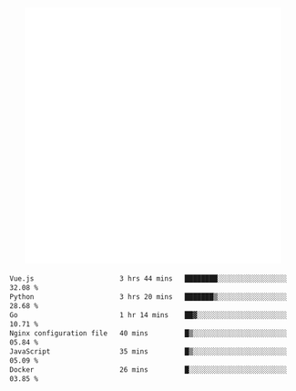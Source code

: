 <div align="center">
    <a href="https://konst.fish">
        <img src="https://raw.githubusercontent.com/konstfish/konstfish/master/fish.svg" alt="Logo" width="450"/>
    </a>
</div>

<!--START_SECTION:waka-->

```text
Vue.js                     3 hrs 44 mins   ████████░░░░░░░░░░░░░░░░░   32.08 %
Python                     3 hrs 20 mins   ███████▒░░░░░░░░░░░░░░░░░   28.68 %
Go                         1 hr 14 mins    ██▓░░░░░░░░░░░░░░░░░░░░░░   10.71 %
Nginx configuration file   40 mins         █▒░░░░░░░░░░░░░░░░░░░░░░░   05.84 %
JavaScript                 35 mins         █▒░░░░░░░░░░░░░░░░░░░░░░░   05.09 %
Docker                     26 mins         █░░░░░░░░░░░░░░░░░░░░░░░░   03.85 %
```

<!--END_SECTION:waka-->
